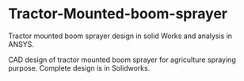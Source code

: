 # Tractor-Mounted-boom-sprayer
Tractor mounted boom sprayer design in solid Works and analysis in ANSYS.

CAD design of tractor mounted boom sprayer for agriculture spraying purpose.
Complete design is in Solidworks.
